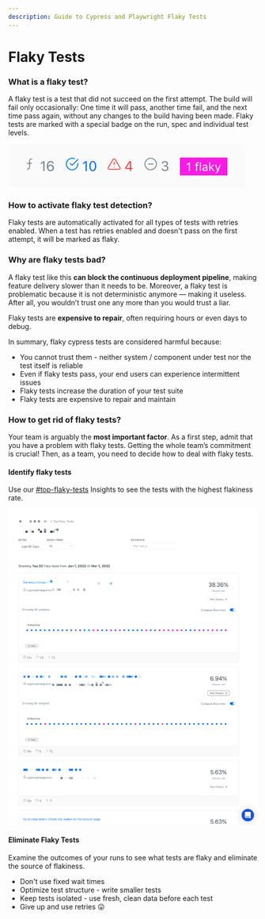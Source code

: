 ```yaml
---
description: Guide to Cypress and Playwright Flaky Tests
---
```


# Flaky Tests

### What is a flaky test?

A flaky test is a test that did not succeed on the first attempt. The build will fail only occasionally: One time it will pass, another time fail, and the next time pass again, without any changes to the build having been made. Flaky tests are marked with a special badge on the run, spec and individual test levels.

![Run Summary with 1 flaky test detected](<../../.gitbook/assets/cypress-flaky-tests (1).png>)

### How to activate flaky test detection?

Flaky tests are automatically activated for all types of tests with retries enabled. When a test has retries enabled and doesn't pass on the first attempt, it will be marked as flaky.&#x20;

### Why are flaky tests bad?

A flaky test like this **can block the continuous deployment pipeline**, making feature delivery slower than it needs to be. Moreover, a flaky test is problematic because it is not deterministic anymore — making it useless. After all, you wouldn’t trust one any more than you would trust a liar.

Flaky tests are **expensive to repair**, often requiring hours or even days to debug.&#x20;

In summary, flaky cypress tests are considered harmful because:

* You cannot trust them - neither system / component under test nor the test itself is reliable
* Even if flaky tests pass, your end users can experience intermittent issues
* Flaky tests increase the duration of your test suite
* Flaky tests are expensive to repair and maintain

### How to get rid of flaky tests?

Your team is arguably the **most important factor**. As a first step, admit that you have a problem with flaky tests. Getting the whole team’s commitment is crucial! Then, as a team, you need to decide how to deal with flaky tests.

#### Identify flaky tests

Use our [#top-flaky-tests](../../insights-and-analytics.md#top-flaky-tests "mention") Insights to see the tests with the highest flakiness rate.&#x20;

![Flaky Tests Insights](../../.gitbook/assets/cypress-flaky-tests.png)

#### Eliminate Flaky Tests

Examine the outcomes of your runs to see what tests are flaky and eliminate the source of flakiness.

* Don't use fixed wait times
* Optimize test structure - write smaller tests
* Keep tests isolated - use fresh, clean data before each test
* Give up and use retries 😛
